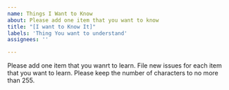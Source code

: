 ```yaml
---
name: Things I Want to Know
about: Please add one item that you want to know
title: "[I want to Know It]"
labels: 'Thing You want to understand'
assignees: ''

---
```


Please add one item that you  wanrt to learn.  File new issues for each item that you want to learn.  Please keep the number of characters to no more than 255.

